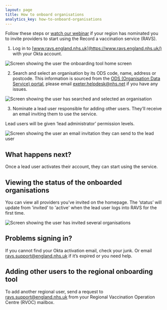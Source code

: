 ```yaml
---
layout: page
title: How to onboard organisations
analytics_key: how-to-onboard-organisations
---
```

Follow these steps or [watch our webinar](https://vimeo.com/1001103401) if your region has nominated you to invite providers to start using the Record a vaccination service (RAVS).

1. Log in to [www.ravs.england.nhs.uk](https://www.ravs.england.nhs.uk/) with your Okta account.

![Screen showing the user the onboarding tool home screen](/images/onboarding-organisations-home-empty.png)

2. Search and select an organisation by its ODS code, name, address or postcode. This information is sourced from the [ODS (Organisation Data Service) portal](https://odsportal.digital.nhs.uk/), please email [exeter.helpdesk@nhs.net](mailto:exeter.helpdesk@nhs.net) if you have any issues.

![Screen showing the user has searched and selected an organisation](/images/onboarding-organisation-find.png)

3. Nominate a lead user responsible for adding other users. They’ll receive an email inviting them to use the service.

Lead users will be given ‘lead administrator’ permission levels. 

![Screen showing the user an email invitation they can send to the lead user](/images/onboarding-organisation-check-and-send.png)

## What happens next?

Once a lead user activates their account, they can start using the service.

## Viewing the status of the onboarded organisations

You can view all providers you’ve invited on the homepage. The ‘status’ will update from 'invited' to 'active' when the lead user logs into RAVS for the first time.

![Screen showing the user has invited several organisations](/images/onboarding-organisations-home-invited.png)

## Problems signing in?

If you cannot find your Okta activation email, check your junk. Or email [ravs.support@england.nhs.uk](mailto:ravs.support@england.nhs.uk) if it’s expired or you need help.

## Adding other users to the regional onboarding tool

To add another regional user, send a request to [ravs.support@england.nhs.uk](mailto:ravs.support@england.nhs.uk) from your Regional Vaccination Operation Centre (RVOC) mailbox.
